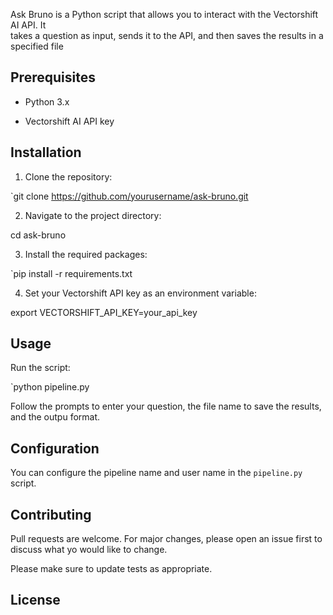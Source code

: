Ask Bruno is a Python script that allows you to interact with the Vectorshift AI API. It    
takes a question as input, sends it to the API, and then saves the results in a specified 
file                                                                                             
 ## Prerequisites                                                                            
                          
 - Python 3.x                                                                                
                                                                                             
 - Vectorshift AI API key                                                                    
                                                                                           
 ## Installation                                                                             
                                                                                           
 1. Clone the repository:                                                                    
 
`git clone https://github.com/yourusername/ask-bruno.git                                      
                                                                                          
 2. Navigate to the project directory:                                                       
 
cd ask-bruno                                                                                 
                                                                                           
 3. Install the required packages:                                                           
  
`pip install -r requirements.txt                                                              
                                                                  
 4. Set your Vectorshift API key as an environment variable:                                 

export VECTORSHIFT_API_KEY=your_api_key                                                      
                                                                                        
 ## Usage                                                                                    
                                                                                            
 Run the script:                                                                             
  
`python pipeline.py                                                                           
                                                                                        
 Follow the prompts to enter your question, the file name to save the results, and the outpu 
 format.                                                                                     
                                                                                            
 ## Configuration                                                                            
                                                                                           
 You can configure the pipeline name and user name in the `pipeline.py` script.              
                                                                                           
 ## Contributing                                                                             
                                                                                           
 Pull requests are welcome. For major changes, please open an issue first to discuss what yo 
 would like to change.                                                                       
                                                                                          
 Please make sure to update tests as appropriate.                                            
                                                                                            
 ## License         
